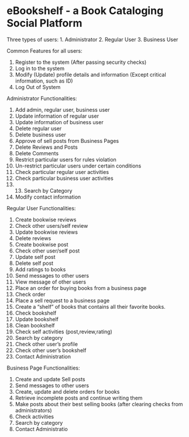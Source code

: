 # eBookshelf - a Book Cataloging Social Platform

Three types of users: 1. Administrator 2. Regular User 3. Business User

Common Features for all users:
  1. Register to the system (After passing security checks)
  2. Log in to the system
  3. Modify (Update) profile details and information (Except critical information, such as ID)
  4. Log Out of System

Administrator Functionalities:
  1. Add admin, regular user, business user
  2. Update information of regular user
  3. Update information of business user
  4. Delete regular user
  5. Delete business user
  6. Approve of sell posts from Business Pages
  7. Delete Reviews and Posts
  8. Delete Comments
  9. Restrict particular users for rules violation
  10. Un-restrict particular users under certain conditions
  11. Check particular regular user activities
  12. Check particular business user activities
  13. 13. Search by Category
  14. Modify contact information

Regular User Functionalities: 
  1. Create bookwise reviews
  2. Check other users/self review
  3. Update bookwise reviews
  4. Delete reviews
  5. Create bookwise post
  6. Check other user/self post
  7. Update self post
  8. Delete self post
  9. Add ratings to books
  10. Send messages to other users
  11. View message of other users
  12. Place an order for buying books from a business page
  13. Check order
  14. Place a sell request to a business page
  15. Create a “shelf” of books that contains all their favorite books.
  16. Check bookshelf
  17. Update bookshelf
  18. Clean bookshelf
  19. Check self activities (post,review,rating)
  20. Search by category
  21. Check other user’s profile
  22. Check other user’s bookshelf
  23. Contact Administration

Business Page Functionalities: 
  1. Create and update Sell posts
  2. Send messages to other users
  3. Create, update and delete orders for books
  4. Retrieve incomplete posts and continue writing them
  5. Make posts about their best selling books (after clearing checks from administrators)
  6. Check activities
  7. Search by category
  8. Contact Administratio


